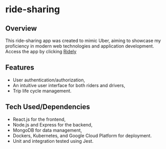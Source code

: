 # ride-sharing

## Overview
This ride-sharing app was created to mimic Uber, aiming to showcase my proficiency in modern web technologies and application development. Access the app by clicking [Ridely](http://35.238.119.161:3000/)

## Features
* User authentication/authorization,
* An intuitive user interface for both riders and drivers, 
* Trip life cycle management. 

## Tech Used/Dependencies
* React.js for the frontend, 
* Node.js and Express for the backend, 
* MongoDB for data management, 
* Dockers, Kubernetes, and Google Cloud Platform for deployment. 
* Unit and integration tested using Jest.